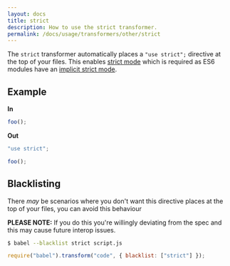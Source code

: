 ```yaml
---
layout: docs
title: strict
description: How to use the strict transformer.
permalink: /docs/usage/transformers/other/strict
---
```


The `strict` transformer automatically places a `"use strict";` directive at the top of your
files. This enables [strict mode](https://developer.mozilla.org/en-US/docs/Web/JavaScript/Reference/Strict_mode)
which is required as ES6 modules have an [implicit strict mode](https://people.mozilla.org/~jorendorff/es6-draft.html#sec-module-semantics-static-semantics-isstrict).

## Example

**In**

```javascript
foo();
```

**Out**

```javascript
"use strict";

foo();
```

## Blacklisting

There *may* be scenarios where you don't want this directive places at the top of your files, you
can avoid this behaviour

**PLEASE NOTE:** If you do this you're willingly deviating from the spec and this may cause future
interop issues.

```sh
$ babel --blacklist strict script.js
```

```javascript
require("babel").transform("code", { blacklist: ["strict"] });
```
